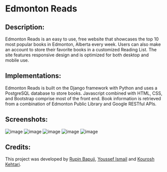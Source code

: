 # Edmonton Reads

## Description:
Edmonton Reads is an easy to use, free website that showcases the top 10 most popular books in Edmonton, Alberta every week. Users can also make an account to store their favorite books in a customized Reading List. The site features responsive design and is optimized for both desktop and mobile use.

## Implementations:
Edmonton Reads is built on the Django framework with Python and uses a PostgreSQL database to store books. Javascript combined with HTML, CSS, and Bootstrap comprise most of the front end. Book information is retrieved from a combination of Edmonton Public Library and Google RESTful APIs.

## Screenshots:
![image](https://user-images.githubusercontent.com/59630201/104113227-a9207680-52b4-11eb-8a0b-597329aea02c.png)
![image](https://user-images.githubusercontent.com/59630201/104113237-c2292780-52b4-11eb-8923-f54199175e67.png)
![image](https://user-images.githubusercontent.com/59630201/104113250-cead8000-52b4-11eb-9923-6f956bf77f28.png)
![image](https://user-images.githubusercontent.com/59630201/104113253-da994200-52b4-11eb-839c-ab439350774a.png)
![image](https://user-images.githubusercontent.com/59630201/104113256-dcfb9c00-52b4-11eb-9b4e-a04387e3e944.png)

## Credits:
This project was developed by [Rupin Bapuji](https://github.com/rbapuji1), [Youssef Ismail](https://github.com/yismailuofa/) and [Kourosh Kehtari](https://github.com/kouroshkeh).

